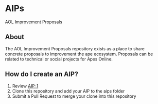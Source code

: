 # AIPs
AOL Improvement Proposals

## About

The AOL Improvement Proposals repository exists as a place to share concrete proposals to improvement the ape ecosystem. Proposals can be related to technical or social projects for Apes Online.

## How do I create an AIP?

1. Review [AIP-1](./aips/aip-1.md)
2. Clone this repository and add your AIP to the aips folder
3. Submit a Pull Request to merge your clone into this repository
